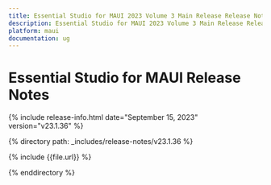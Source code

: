 ```yaml
---
title: Essential Studio for MAUI 2023 Volume 3 Main Release Release Notes  
description: Essential Studio for MAUI 2023 Volume 3 Main Release Release Notes  
platform: maui
documentation: ug
---
```


# Essential Studio for MAUI  Release Notes  

{% include release-info.html date="September 15, 2023"  version="v23.1.36" %} 

{% directory path: _includes/release-notes/v23.1.36 %}

{% include {{file.url}} %}

{% enddirectory %}

